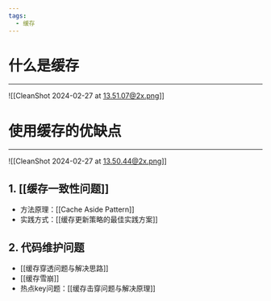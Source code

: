 ```yaml
---
tags:
  - 缓存
---
```

# 什么是缓存
---
![[CleanShot 2024-02-27 at 13.51.07@2x.png]]
# 使用缓存的优缺点
---
![[CleanShot 2024-02-27 at 13.50.44@2x.png]]
## 1. [[缓存一致性问题]]
- 方法原理：[[Cache Aside Pattern]]
- 实践方式：[[缓存更新策略的最佳实践方案]]
## 2. 代码维护问题
- [[缓存穿透问题与解决思路]]
- [[缓存雪崩]]
- 热点key问题：[[缓存击穿问题与解决原理]]
